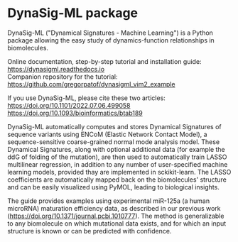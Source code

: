 # DynaSig-ML package
DynaSig-ML ("Dynamical Signatures - Machine Learning") is a Python
package allowing the easy study of dynamics-function relationships in biomolecules.

Online documentation, step-by-step tutorial and installation guide: https://dynasigml.readthedocs.io  
Companion repository for the tutorial: https://github.com/gregorpatof/dynasigml_vim2_example

If you use DynaSig-ML, please cite these two articles:  
https://doi.org/10.1101/2022.07.06.499058  
https://doi.org/10.1093/bioinformatics/btab189

DynaSig-ML automatically computes and
stores Dynamical Signatures of sequence variants using ENCoM (Elastic Network Contact Model), a sequence-sensitive
coarse-grained normal mode analysis model. These Dynamical Signatures, along with optional additional data (for example
the ddG of folding of the mutation), are then used to automatically train LASSO
multilinear regression, in addition to any number of user-specified machine learning models, provided thay are implemented
in sckikit-learn. The LASSO coefficients are automatically mapped back on the biomolecules'
structure and can be easily visualized using PyMOL, leading to biological insights.

The guide provides examples using
experimental miR-125a (a human microRNA) maturation efficiency data, as described in our previous work
(https://doi.org/10.1371/journal.pcbi.1010777). The method is generalizable
to any biomolecule on which mutational data exists, and for which an input structure is known or can be predicted with confidence.


